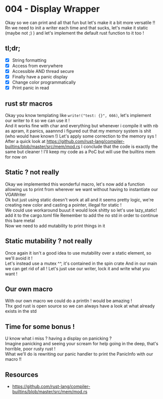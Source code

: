 # 004 - Display Wrapper

Okay so we can print and all that fun but let's make it a bit more versatile !!  
Rn we need to init a writer each time and that sucks, let's make it static (maybe not ;) ) and let's implement the default rust function to it too !  

## tl;dr;

- [x] String formatting  
- [x] Access from everywhere  
- [x] Accessible AND thread secure  
- [x] Finally have a panic display  
- [x] Change color programmatically
- [x] Print panic in read

## rust str macros

Okay you know templating like `write!("test: {}", 666)`, let's implement our writer to it so we can use it !  
And it works fine with char and everything but whenever i compile it with nb as apram, it panics, aaannnd i figured out that my memory system is shit (who would have known !)
Let's apply some correction to the memory sys !  
After a quick look at https://github.com/rust-lang/compiler-builtins/blob/master/src/mem/mod.rs
I conclude that the code is exactly the same but cleaner ! I'll keep my code as a PoC but will use the builtins mem for now on

## Static ? not really  

Okay we implemented this wonderful macro, let's now add a function allowing us to print from wherever we want without having to instantiate our VGAWriter  
Ok but just using static doesn't work at all and it seems pretty logic, we're creating new color and casting a pointer, illegal for static !  
We could use workaround buuut it would look shitty so let's use lazy_static! add it to the cargo.toml file
Remember to add the no std in order to continue this bare metal  
Now we need to add mutability to print things in it  

## Static mutability ? not really

Once again it isn't a good idea to use mutability over a static element, so we'll avoid it !  
Let's instead use a mutex ^^, it's contained in the spin crate
And  in our main we can get rid of all ! Let's just use our writer, lock it and write what you want !  

## Our own macro

With our own macro we could do a println ! would be amazing !  
Thx god rust is open source so we can always have a look at what already exists in the std

## Time for some bonus !

U know what i miss ? having a display on panicking ?  
Imagine panicking and seeing your scream for help going in the deep, that's horrible, poor rusty rust !  
What we'll do is rewriting our panic handler to print the PanicInfo with our macro !!  

## Resources

- <https://github.com/rust-lang/compiler-builtins/blob/master/src/mem/mod.rs>
